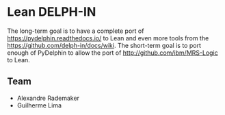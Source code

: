 
Lean DELPH-IN
=============

The long-term goal is to have a complete port of
https://pydelphin.readthedocs.io/ to Lean and even more tools from the
https://github.com/delph-in/docs/wiki. The short-term goal is to port
enough of PyDelphin to allow the port of
http://github.com/ibm/MRS-Logic to Lean.

## Team

- Alexandre Rademaker
- Guilherme Lima




